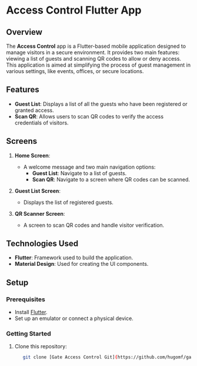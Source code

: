 # Access Control Flutter App

## Overview

The **Access Control** app is a Flutter-based mobile application designed to manage visitors in a secure environment. It provides two main features: viewing a list of guests and scanning QR codes to allow or deny access. This application is aimed at simplifying the process of guest management in various settings, like events, offices, or secure locations.

## Features

- **Guest List**: Displays a list of all the guests who have been registered or granted access.
- **Scan QR**: Allows users to scan QR codes to verify the access credentials of visitors.

## Screens

1. **Home Screen**: 
   - A welcome message and two main navigation options: 
     - **Guest List**: Navigate to a list of guests.
     - **Scan QR**: Navigate to a screen where QR codes can be scanned.
   
2. **Guest List Screen**:
   - Displays the list of registered guests.
   
3. **QR Scanner Screen**:
   - A screen to scan QR codes and handle visitor verification.

## Technologies Used

- **Flutter**: Framework used to build the application.
- **Material Design**: Used for creating the UI components.

## Setup

### Prerequisites

- Install [Flutter](https://flutter.dev/docs/get-started/install).
- Set up an emulator or connect a physical device.

### Getting Started

1. Clone this repository:

   ```bash
      git clone [Gate Access Control Git](https://github.com/hugomf/gate-access-control.git)
    ```
